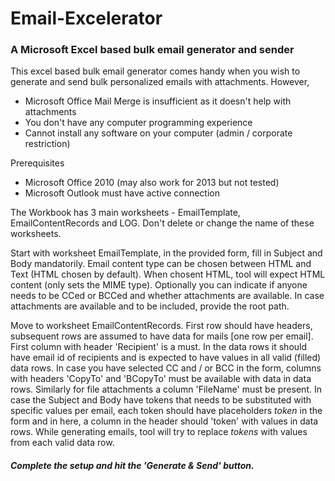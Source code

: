 # Email-Excelerator
### A Microsoft Excel based bulk email generator and sender

This excel based bulk email generator comes handy when you wish to generate and send bulk personalized emails with attachments.
However,
* Microsoft Office Mail Merge is insufficient as it doesn't help with attachments 
* You don't have any computer programming experience 
* Cannot install any software on your computer (admin / corporate restriction)

Prerequisites
* Microsoft Office 2010 (may also work for 2013 but not tested)
* Microsoft Outlook must have active connection

The Workbook has 3 main worksheets - EmailTemplate, EmailContentRecords and LOG. Don't delete or change the name of these worksheets.

Start with worksheet EmailTemplate, in the provided form, fill in Subject and Body mandatorily. Email content type can be chosen between HTML and Text (HTML chosen by default). When chosent HTML, tool will expect HTML content (only sets the MIME type). Optionally you can indicate if anyone needs to be CCed or BCCed and whether attachments are available. In case attachments are available and to be included, provide the root path. 

Move to worksheet EmailContentRecords. First row should have headers, subsequent rows are assumed to have data for mails [one row per email]. First column with header 'Recipient' is a must. In the data rows it should have email id of recipients and is expected to have values in all valid (filled) data rows. In case you have selected CC and / or BCC in the form, columns with headers 'CopyTo' and 'BCopyTo' must be available with data in data rows. Similarly for file attachments a column 'FileName' must be present. In case the Subject and Body have tokens that needs to be substituted with specific values per email, each token should have placeholders $token$ in the form and in here, a column in the header should 'token' with values in data rows. While generating emails, tool will try to replace $tokens$ with values from each valid data row.

##### Complete the setup and hit the 'Generate & Send' button.
